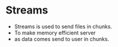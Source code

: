 # Streams

- Streams is used to send files in chunks.
- To make memory efficient server
- as data comes send to user in chunks.
